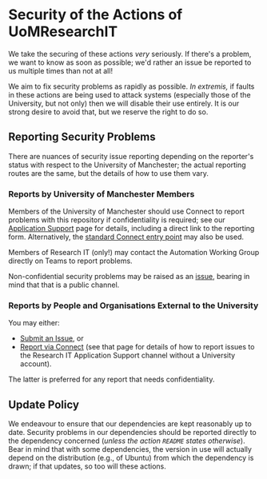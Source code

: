 # Security of the Actions of UoMResearchIT

We take the securing of these actions _very_ seriously. If there's a problem, we want to know as soon as possible; we'd rather an issue be reported to us multiple times than not at all!

We aim to fix security problems as rapidly as possible. _In extremis,_ if faults in these actions are being used to attack systems (especially those of the University, but not only) then we will disable their use entirely. It is our strong desire to avoid that, but we reserve the right to do so.

## Reporting Security Problems

There are nuances of security issue reporting depending on the reporter's status with respect to the University of Manchester; the actual reporting routes are the same, but the details of how to use them vary.

### Reports by University of Manchester Members

Members of the University of Manchester should use Connect to report problems with this repository if confidentiality is required; see our [Application Support](https://research-it.manchester.ac.uk/services/application-support/) page for details, including a direct link to the reporting form. Alternatively, the [standard Connect entry point](https://www.itservices.manchester.ac.uk/help/connect/) may also be used.

Members of Research IT (only!) may contact the Automation Working Group directly on Teams to report problems.

Non-confidential security problems may be raised as an [issue](https://github.com/UoMResearchIT/actions/issues/), bearing in mind that that is a public channel.

### Reports by People and Organisations External to the University

You may either:
* [Submit an Issue](https://github.com/UoMResearchIT/actions/issues/), or
* [Report via Connect](https://www.itservices.manchester.ac.uk/help/connect/) (see that page for details of how to report issues to the Research IT Application Support channel without a University account).

The latter is preferred for any report that needs confidentiality.

## Update Policy

We endeavour to ensure that our dependencies are kept reasonably up to date.
Security problems in our dependencies should be reported directly to the dependency concerned (_unless the action `README` states otherwise_).
Bear in mind that with some dependencies, the version in use will actually depend on the distribution (e.g., of Ubuntu) from which the dependency is drawn; if that updates, so too will these actions.

